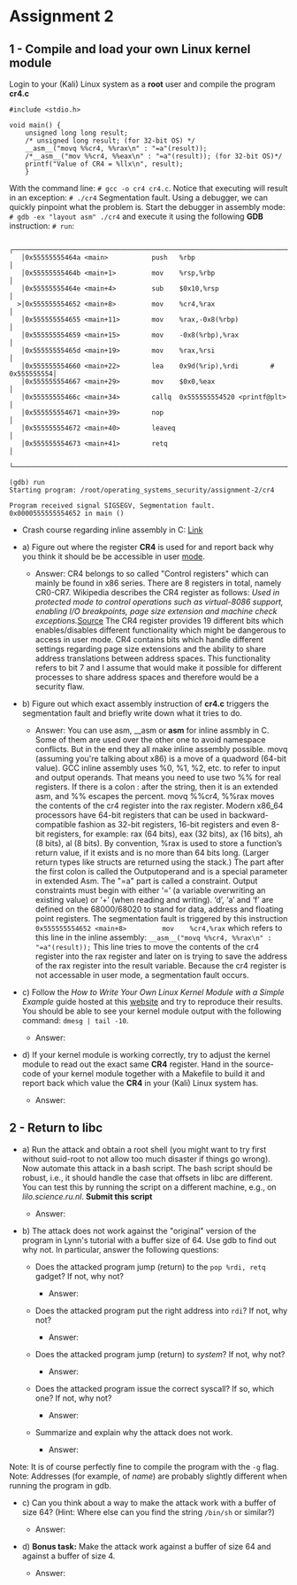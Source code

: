 # Assignment 2

## 1 - Compile and load your own Linux kernel module


Login to your (Kali) Linux system as a **root** user and compile the program **cr4.c**

```
#include <stdio.h>

void main() {
	unsigned long long result;
	/* unsigned long result; (for 32-bit OS) */
	__asm__("movq %%cr4, %%rax\n" : "=a"(result));
	/*__asm__("mov %%cr4, %%eax\n" : "=a"(result)); (for 32-bit OS)*/
	printf("Value of CR4 = %llx\n", result);
	}
```

With the command line: `# gcc -o cr4 cr4.c`. 
Notice that executing will result in an exception: `# ./cr4` Segmentation fault.
Using a debugger, we can quickly pinpoint what the problem is. Start the debugger in assembly mode: `# gdb -ex "layout asm" ./cr4`
and execute it using the following **GDB** instruction: `# run`:

```
   ┌───────────────────────────────────────────────────────────────────────────┐
   │0x55555555464a <main>           push   %rbp                                │
   │0x55555555464b <main+1>         mov    %rsp,%rbp                           │
   │0x55555555464e <main+4>         sub    $0x10,%rsp                          │
  >│0x555555554652 <main+8>         mov    %cr4,%rax                           │
   │0x555555554655 <main+11>        mov    %rax,-0x8(%rbp)                     │
   │0x555555554659 <main+15>        mov    -0x8(%rbp),%rax                     │
   │0x55555555465d <main+19>        mov    %rax,%rsi                           │
   │0x555555554660 <main+22>        lea    0x9d(%rip),%rdi        # 0x555555554│
   │0x555555554667 <main+29>        mov    $0x0,%eax                           │
   │0x55555555466c <main+34>        callq  0x555555554520 <printf@plt>         │
   │0x555555554671 <main+39>        nop                                        │
   │0x555555554672 <main+40>        leaveq                                     │
   │0x555555554673 <main+41>        retq                                       │
   └───────────────────────────────────────────────────────────────────────────┘

(gdb) run
Starting program: /root/operating_systems_security/assignment-2/cr4

Program received signal SIGSEGV, Segmentation fault.
0x0000555555554652 in main ()

```

* Crash course regarding inline assembly in C: [Link](https://0xax.gitbooks.io/linux-insides/content/Theory/asm.html)






* a) Figure out where the register **CR4** is used for and report back why you think it should be be accessible in user [mode](http://en.wikipedia.org/wiki/Control_register).

	* Answer: CR4 belongs to so called "Control registers" which can mainly be found in x86 series. There are 8 registers in total, namely CR0-CR7. Wikipedia describes the CR4 register as follows: *Used in protected mode to control operations such as virtual-8086 support, enabling I/O breakpoints, page size extension and machine check exceptions.*[Source](https://en.wikipedia.org/wiki/Control_register#CR4)
	The CR4 register provides 19 different bits which enables/disables different functionality which might be dangerous to access in user mode. CR4 contains bits which handle different settings regarding page size extensions and the ability to share address translations between address spaces. This functionality refers to bit 7 and I assume that would make it possible for different processes to share address spaces and therefore would be a security flaw.
	

* b) Figure out which exact assembly instruction of **cr4.c** triggers the segmentation fault and briefly write down what it tries to do.
	
	* Answer: You can use asm, __asm or __asm__ for inline assmbly in C. Some of them are used over the other one to avoid namespace conflicts. But in the end they all make inline assembly possible. movq (assuming you're talking about x86) is a move of a quadword (64-bit value). GCC inline assembly uses %0, %1, %2, etc. to refer to input and output operands. That means you need to use two %% for real registers. If there is a colon : after the string, then it is an extended asm, and %% escapes the percent. movq %%cr4, %%rax moves the contents of the cr4 register into the rax register. Modern x86_64 processors have 64-bit registers that can be used in backward-compatible fashion as 32-bit registers, 16-bit registers and even 8-bit registers, for example: rax (64 bits), eax (32 bits), ax (16 bits), ah (8 bits), al (8 bits). By convention, %rax​ is used to store a function’s return value, if it exists and is no more than 64 bits long. (Larger return types like structs are returned using the stack.) The part after the first colon is called the Outputoperand and is a special parameter in extended Asm. The "=a" part is called a constraint. Output constraints must begin with either ‘=’ (a variable overwriting an existing value) or ‘+’ (when reading and writing). ‘d’, ‘a’ and ‘f’ are defined on the 68000/68020 to stand for data, address and floating point registers. The segmentation fault is triggered by this instruction `0x555555554652 <main+8>         mov    %cr4,%rax` which refers to this line in the inline assembly: `__asm__("movq %%cr4, %%rax\n" : "=a"(result));` This line tries to move the contents of the cr4 register into the rax register and later on is trying to save the address of the rax register into the result variable. Because the cr4 register is not accessable in user mode, a segmentation fault occurs.

* c) Follow the *How to Write Your Own Linux Kernel Module with a Simple Example* guide hosted at this [website](http://www.thegeekstuff.com/2013/07/write-linux-kernel-module/) and try to reproduce their results. You should be able to see your kernel module output with the following command: `dmesg | tail -10`.

	* Answer:

* d) If your kernel module is working correctly, try to adjust the kernel module to read out the exact same **CR4** register. Hand in the source-code of your kernel module together with a Makefile to build it and report back which value the **CR4** in your (Kali) Linux system has.

	* Answer:


## 2 - Return to libc

* a) Run the attack and obtain a root shell (you might want to try first without suid-root to not allow too much disaster if things go wrong). Now automate this attack in a bash script. The bash script should be robust, i.e., it should handle the case that offsets in libc are different. You can test this by running the script on a different machine, e.g., on *lilo.science.ru.nl*. **Submit this script**
	
	* Answer:

* b) The attack does not work against the "original" version of the program in Lynn's tutorial with a buffer size of 64. Use gdb to find out why not. In particular, answer the following questions:
	
	* Does the attacked program jump (return) to the `pop %rdi, retq` gadget? If not, why not?

		* Answer:

	* Does the attacked program put the right address into `rdi`? If not, why not?
	
		* Answer:

	* Does the attacked program jump (return) to *system*? If not, why not?
	
		* Answer:

	* Does the attacked program issue the correct syscall? If so, which one? If not, why not?
	
		* Answer:

	* Summarize and explain why the attack does not work.
	
		* Answer:


Note: It is of course perfectly fine to compile the program with the `-g` flag.
Note: Addresses (for example, of *name*) are probably slightly different when running the program in gdb.

* c) Can you think about a way to make the attack work with a buffer of size 64? (Hint: Where else can you find the string `/bin/sh` or similar?)

	* Answer:

* d) **Bonus task:** Make the attack work against a buffer of size 64 and against a buffer of size 4.

	* Answer:							